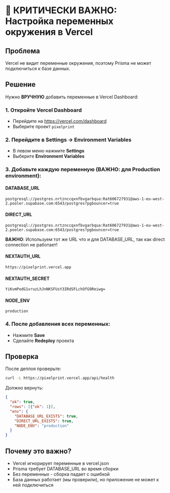 # 🚨 КРИТИЧЕСКИ ВАЖНО: Настройка переменных окружения в Vercel

## Проблема
Vercel не видит переменные окружения, поэтому Prisma не может подключиться к базе данных.

## Решение
Нужно **ВРУЧНУЮ** добавить переменные в Vercel Dashboard:

### 1. Откройте Vercel Dashboard
- Перейдите на https://vercel.com/dashboard
- Выберите проект `pixelprint`

### 2. Перейдите в Settings → Environment Variables
- В левом меню нажмите **Settings**
- Выберите **Environment Variables**

### 3. Добавьте каждую переменную (ВАЖНО: для Production environment):

#### DATABASE_URL
```
postgresql://postgres.nrtznccqxnfbvgarbqua:Rat606727931@aws-1-eu-west-2.pooler.supabase.com:6543/postgres?pgbouncer=true
```

#### DIRECT_URL
```
postgresql://postgres.nrtznccqxnfbvgarbqua:Rat606727931@aws-1-eu-west-2.pooler.supabase.com:6543/postgres?pgbouncer=true
```
**ВАЖНО**: Используем тот же URL что и для DATABASE_URL, так как direct connection не работает!

#### NEXTAUTH_URL
```
https://pixelprint.vercel.app
```

#### NEXTAUTH_SECRET
```
YiKvmPodG1vruzLhJnNKSFUsY3IRdSFLchOfG9Reiwg=
```

#### NODE_ENV
```
production
```

### 4. После добавления всех переменных:
- Нажмите **Save**
- Сделайте **Redeploy** проекта

## Проверка
После деплоя проверьте:
```bash
curl -L https://pixelprint.vercel.app/api/health
```

Должно вернуть:
```json
{
  "ok": true,
  "rows": [{"ok": 1}],
  "env": {
    "DATABASE_URL_EXISTS": true,
    "DIRECT_URL_EXISTS": true,
    "NODE_ENV": "production"
  }
}
```

## Почему это важно?
- Vercel игнорирует переменные в vercel.json
- Prisma требует DATABASE_URL во время сборки
- Без переменных - сборка падает с ошибкой
- База данных работает (мы проверили), но приложение не может к ней подключиться
